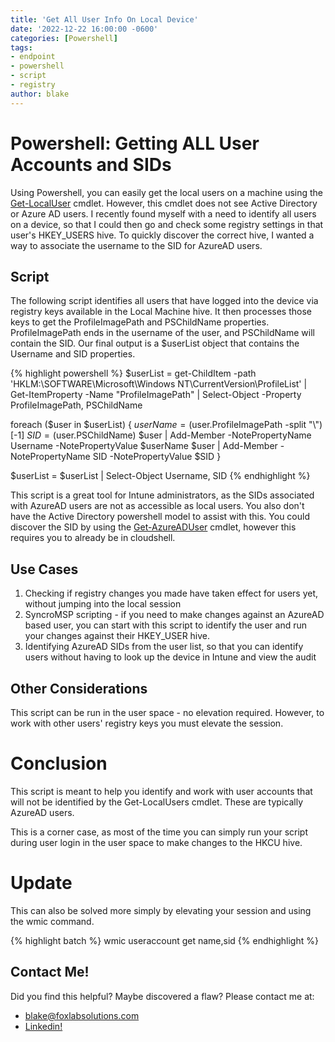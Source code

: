 ```yaml
---
title: 'Get All User Info On Local Device'
date: '2022-12-22 16:00:00 -0600'
categories: [Powershell]
tags: 
- endpoint
- powershell
- script
- registry 
author: blake
---
```


<h1> Powershell: Getting ALL User Accounts and SIDs </h1>

Using Powershell, you can easily get the local users on a machine using the [Get-LocalUser](https://learn.microsoft.com/en-us/powershell/module/microsoft.powershell.localaccounts/get-localuser?view=powershell-5.1) cmdlet. However, this cmdlet does not see Active Directory or Azure AD users. I recently found myself with a need to identify all users on a device, so that I could then go and check some registry settings in that user's HKEY_USERS hive. To quickly discover the correct hive, I wanted a way to associate the username to the SID for AzureAD users.

<h2> Script </h2>

The following script identifies all users that have logged into the device via registry keys available in the Local Machine hive. It then processes those keys to get the ProfileImagePath and PSChildName properties. ProfileImagePath ends in the username of the user, and PSChildName will contain the SID. Our final output is a $userList object that contains the Username and SID properties.
 
{% highlight powershell %}
$userList = get-ChildItem -path 'HKLM:\SOFTWARE\Microsoft\Windows NT\CurrentVersion\ProfileList' | 
Get-ItemProperty -Name "ProfileImagePath" | Select-Object -Property ProfileImagePath, PSChildName 

foreach ($user in $userList) {
    $userName = ($user.ProfileImagePath -split "\\")[-1]
    $SID = ($user.PSChildName)
    $user | Add-Member -NotePropertyName Username -NotePropertyValue $userName
    $user | Add-Member -NotePropertyName SID -NotePropertyValue $SID
}

$userList = $userList | Select-Object Username, SID
{% endhighlight %}
 <br>

 This script is a great tool for Intune administrators, as the SIDs associated with AzureAD users are not as accessible as local users. You also don't have the Active Directory powershell model to assist with this. You could discover the SID by using the [Get-AzureADUser](https://learn.microsoft.com/en-us/powershell/module/azuread/get-azureaduser?view=azureadps-2.0) cmdlet, however this requires you to already be in cloudshell.

 <h2>Use Cases </h2>

 1. Checking if registry changes you made have taken effect for users yet, without jumping into the local session
 2. SyncroMSP scripting - if you need to make changes against an AzureAD based user, you can start with this script to identify the user and run your changes against their HKEY_USER hive.
 3. Identifying AzureAD SIDs from the user list, so that you can identify users without having to look up the device in Intune and view the audit

 <h2> Other Considerations </h2>
This script can be run in the user space - no elevation required. However, to work with other users' registry keys you must elevate the session. 


<h1> Conclusion </h1>

This script is meant to help you identify and work with user accounts that will not be identified by the Get-LocalUsers cmdlet. These are typically AzureAD users. 

This is a corner case, as most of the time you can simply run your script during user login in the user space to make changes to the HKCU hive. 

<h1>Update </h1>

This can also be solved more simply by elevating your session and using the wmic command. 

{% highlight batch %}
wmic useraccount get name,sid
{% endhighlight %}

<h2> Contact Me! </h2>

Did you find this helpful? Maybe discovered a flaw? Please contact me at:
-  blake@foxlabsolutions.com
- [Linkedin!](https://www.linkedin.com/in/blake-fox-b2a3171b2/)
